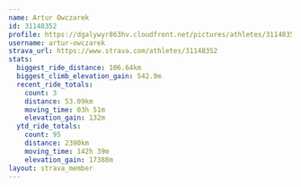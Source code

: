 ```yaml
---
name: Artur Owczarek
id: 31148352
profile: https://dgalywyr863hv.cloudfront.net/pictures/athletes/31148352/15906846/1/large.jpg
username: artur-owczarek
strava_url: https://www.strava.com/athletes/31148352
stats:
  biggest_ride_distance: 106.64km
  biggest_climb_elevation_gain: 542.9m
  recent_ride_totals:
    count: 3
    distance: 53.09km
    moving_time: 03h 51m
    elevation_gain: 132m
  ytd_ride_totals:
    count: 95
    distance: 2390km
    moving_time: 142h 39m
    elevation_gain: 17388m
layout: strava_member
--- 
```

